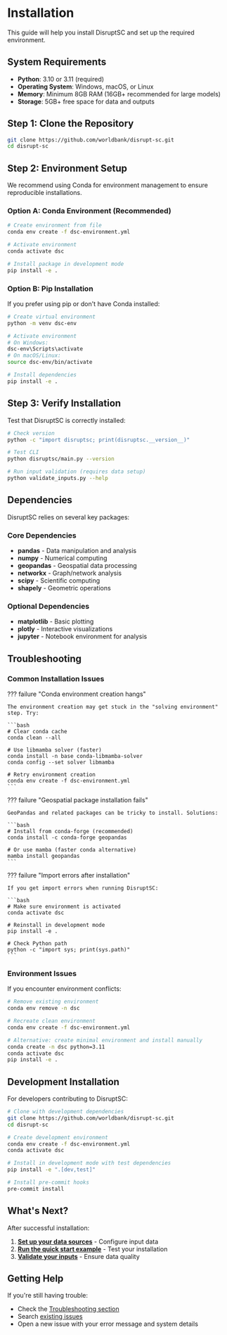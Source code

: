 # Installation

This guide will help you install DisruptSC and set up the required environment.

## System Requirements

- **Python**: 3.10 or 3.11 (required)
- **Operating System**: Windows, macOS, or Linux
- **Memory**: Minimum 8GB RAM (16GB+ recommended for large models)
- **Storage**: 5GB+ free space for data and outputs

## Step 1: Clone the Repository

```bash
git clone https://github.com/worldbank/disrupt-sc.git
cd disrupt-sc
```

## Step 2: Environment Setup

We recommend using Conda for environment management to ensure reproducible installations.

### Option A: Conda Environment (Recommended)

```bash
# Create environment from file
conda env create -f dsc-environment.yml

# Activate environment
conda activate dsc

# Install package in development mode
pip install -e .
```

### Option B: Pip Installation

If you prefer using pip or don't have Conda installed:

```bash
# Create virtual environment
python -m venv dsc-env

# Activate environment
# On Windows:
dsc-env\Scripts\activate
# On macOS/Linux:
source dsc-env/bin/activate

# Install dependencies
pip install -e .
```

## Step 3: Verify Installation

Test that DisruptSC is correctly installed:

```bash
# Check version
python -c "import disruptsc; print(disruptsc.__version__)"

# Test CLI
python disruptsc/main.py --version

# Run input validation (requires data setup)
python validate_inputs.py --help
```

## Dependencies

DisruptSC relies on several key packages:

### Core Dependencies
- **pandas** - Data manipulation and analysis
- **numpy** - Numerical computing
- **geopandas** - Geospatial data processing
- **networkx** - Graph/network analysis
- **scipy** - Scientific computing
- **shapely** - Geometric operations

### Optional Dependencies
- **matplotlib** - Basic plotting
- **plotly** - Interactive visualizations
- **jupyter** - Notebook environment for analysis

## Troubleshooting

### Common Installation Issues

??? failure "Conda environment creation hangs"
    
    The environment creation may get stuck in the "solving environment" step. Try:
    
    ```bash
    # Clear conda cache
    conda clean --all
    
    # Use libmamba solver (faster)
    conda install -n base conda-libmamba-solver
    conda config --set solver libmamba
    
    # Retry environment creation
    conda env create -f dsc-environment.yml
    ```

??? failure "Geospatial package installation fails"
    
    GeoPandas and related packages can be tricky to install. Solutions:
    
    ```bash
    # Install from conda-forge (recommended)
    conda install -c conda-forge geopandas
    
    # Or use mamba (faster conda alternative)
    mamba install geopandas
    ```

??? failure "Import errors after installation"
    
    If you get import errors when running DisruptSC:
    
    ```bash
    # Make sure environment is activated
    conda activate dsc
    
    # Reinstall in development mode
    pip install -e .
    
    # Check Python path
    python -c "import sys; print(sys.path)"
    ```

### Environment Issues

If you encounter environment conflicts:

```bash
# Remove existing environment
conda env remove -n dsc

# Recreate clean environment
conda env create -f dsc-environment.yml

# Alternative: create minimal environment and install manually
conda create -n dsc python=3.11
conda activate dsc
pip install -e .
```

## Development Installation

For developers contributing to DisruptSC:

```bash
# Clone with development dependencies
git clone https://github.com/worldbank/disrupt-sc.git
cd disrupt-sc

# Create development environment
conda env create -f dsc-environment.yml
conda activate dsc

# Install in development mode with test dependencies
pip install -e ".[dev,test]"

# Install pre-commit hooks
pre-commit install
```

## What's Next?

After successful installation:

1. **[Set up your data sources](data-setup.md)** - Configure input data
2. **[Run the quick start example](quick-start.md)** - Test your installation
3. **[Validate your inputs](validation.md)** - Ensure data quality

## Getting Help

If you're still having trouble:

- Check the [Troubleshooting section](../reference/troubleshooting.md)
- Search [existing issues](https://github.com/worldbank/disrupt-sc/issues)
- Open a new issue with your error message and system details